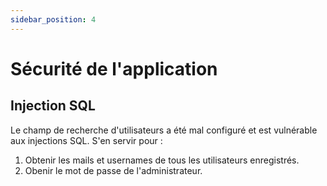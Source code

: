 ```yaml
---
sidebar_position: 4
---
```


# Sécurité de l'application
## Injection SQL
Le champ de recherche d'utilisateurs a été mal configuré et est vulnérable aux injections SQL. S'en servir pour :
1. Obtenir les mails et usernames de tous les utilisateurs enregistrés.
2. Obenir le mot de passe de l'administrateur.